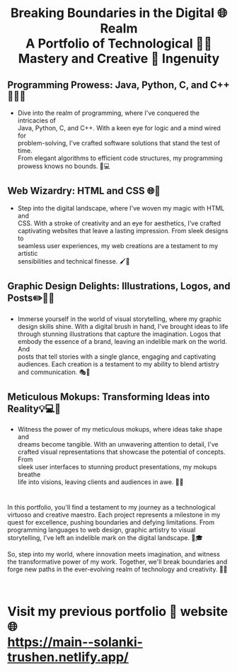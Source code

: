 <h1><p align="center">
Breaking  Boundaries in the Digital 🌐 Realm <br> A Portfolio of Technological 👩‍💻 Mastery and Creative 🎨 Ingenuity
</p></h1>

## Programming Prowess: Java, Python, C, and C++ 🐍🔢🎶
* Dive into the realm of programming, where I've conquered the intricacies of <br>
Java, Python, C, and C++. With a keen eye for logic and a mind wired for <br>
problem-solving, I've crafted software solutions that stand the test of time.<br>
From elegant algorithms to efficient code structures, my programming <br>
prowess knows no bounds. 🚀💻

## Web Wizardry: HTML and CSS 🌐🎨
* Step into the digital landscape, where I've woven my magic with HTML and  <br>
CSS. With a stroke of creativity and an eye for aesthetics, I've crafted  <br>
captivating websites that leave a lasting impression. From sleek designs to <br>
seamless user experiences, my web creations are a testament to my artistic <br>
sensibilities and technical finesse. 🖌️🌈

## Graphic Design Delights: Illustrations, Logos, and Posts✏️🎨📸
* Immerse yourself in the world of visual storytelling, where my graphic   <br>
design skills shine. With a digital brush in hand, I've brought ideas to life  <br>
through stunning illustrations that capture the imagination. Logos that <br>
embody the essence of a brand, leaving an indelible mark on the world. And  <br>
posts that tell stories with a single glance, engaging and captivating<br>
audiences. Each creation is a testament to my ability to blend artistry<br>
and communication. 🎭🌟

## Meticulous Mokups: Transforming Ideas into Reality💡💻📱
* Witness the power of my meticulous mokups, where ideas take shape and<br>
dreams become tangible. With an unwavering attention to detail, I've <br>
crafted visual representations that showcase the potential of concepts. From <br>
sleek user interfaces to stunning product presentations, my mokups breathe<br>
life into visions, leaving clients and audiences in awe. 💭🎉<br>

#

<p>In this portfolio, you'll find a testament to my journey as a technological virtuoso and creative maestro. Each project represents a milestone in my quest for excellence, pushing boundaries and defying limitations. From programming languages to web design, graphic artistry to visual storytelling, I've left an indelible mark on the digital landscape. 🌌🎓</p>

<p>So, step into my world, where innovation meets imagination, and witness the transformative power of my work. Together, we'll break boundaries and forge new paths in the ever-evolving realm of technology and creativity. 🌟🚀</p> <br>

#
 
# Visit my previous portfolio 💼 website 🌐 <br>https://main--solanki-trushen.netlify.app/
